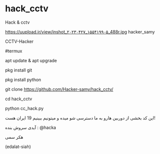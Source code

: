 # hack_cctv
Hack &amp; cctv

https://uupload.ir/view/inshot_۲۰۲۳۰۴۲۷_۱۵۵۴۱۹۹۰۵_488r.jpg
hacker_samy

CCTV-Hacker

#termux

apt update & apt upgrade

pkg install git

pkg install python

git clone https://github.com/Hacker-samy/hack_cctv/

cd hack_cctv

python cc_hack.py


این کد بخشی از دوربین هارو به ما دسترسی شو میده و میتونیم ببینیم
19 ایران هست!

آیدی سروش بنده : @hacka

هکر سمی


(edalat-siah)
